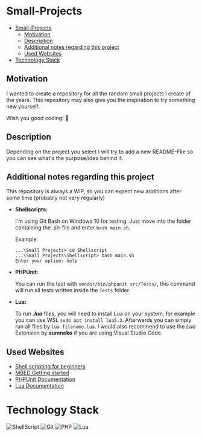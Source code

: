# Small-Projects

- [Small-Projects](#small-projects)
  - [Motivation](#motivation)
  - [Description](#description)
  - [Additional notes regarding this project](#additional-notes-regarding-this-project)
  - [Used Websites](#used-websites)
- [Technology Stack](#technology-stack)

## Motivation

I wanted to create a repository for all the random small projects I create of the years. This repository may also give you the inspiration to try something new yourself.

Wish you good coding! :partying_face:

## Description

Depending on the project you select I will try to add a new README-File so you can see what's the purpose/idea behind it.

## Additional notes regarding this project

This repository is always a WIP, so you can expect new additions after some time (probably not very regularly)

- __Shellscripts:__

  I'm using Git Bash on Windows 10 for testing. Just move into the folder containing the .sh-file and enter ```bash main.sh```.
  
    Example:

      ...\Small Projects> cd Shellscript
      ...\Small Projects\Shellscript> bash main.sh
      Enter your option: help

- __PHPUnit:__

  You can run the test with `vendor/bin/phpunit src/Tests/`, this command will run all tests written inside the `Tests` folder.

- __Lua:__

  To run *__.lua__* files, you will need to install Lua on your system, for example you can use WSL ``sudo apt install lua5.3``. Afterwards you can simply run all files by ``lua filename.lua``. I would also recommend to use the *Lua* Extension by __sumneko__ if you are using Visual Studio Code.

## Used Websites

- <a href="https://dev.to/abdadeel/shell-scripting-basics-beginners-guide-1h2b" >Shell scripting for beginners</a>
- <a href="https://os.mbed.com/docs/mbed-os/v6.15/introduction/index.html">MBED Getting started</a>
- <a href="https://phpunit.de/">PHPUnit Documentation</a>
- <a href="https://www.lua.org/docs.html">Lua Documentation</a>

# Technology Stack

![ShellScript](https://img.shields.io/badge/Shell_Script-121011?style=for-the-badge&logo=gnu-bash&logoColor=white)
![Git](https://img.shields.io/badge/GIT-E44C30?style=for-the-badge&logo=git&logoColor=white)
![PHP](https://img.shields.io/badge/PHP-777BB4?style=for-the-badge&logo=php&logoColor=white)
![Lua](https://img.shields.io/badge/Lua-2C2D72?style=for-the-badge&logo=lua&logoColor=white)